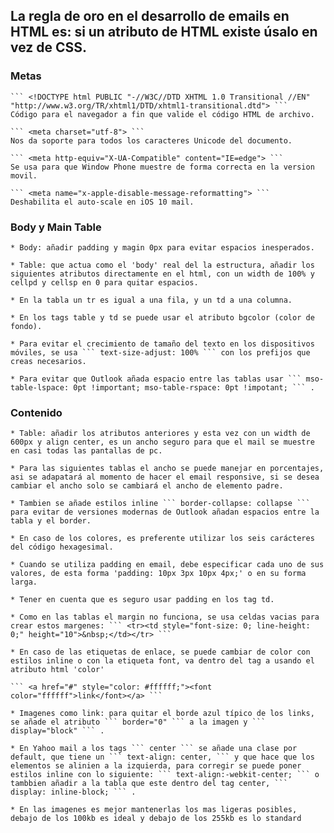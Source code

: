 ## La regla de oro en el desarrollo de emails en HTML es: si un atributo de HTML existe úsalo en vez de CSS.

### Metas 

	``` <!DOCTYPE html PUBLIC "-//W3C//DTD XHTML 1.0 Transitional //EN" "http://www.w3.org/TR/xhtml1/DTD/xhtml1-transitional.dtd"> ```
	Código para el navegador a fin que valide el código HTML de archivo.	

	``` <meta charset="utf-8"> ```
	Nos da soporte para todos los caracteres Unicode del documento.

	``` <meta http-equiv="X-UA-Compatible" content="IE=edge"> ```
	Se usa para que Window Phone muestre de forma correcta en la version movil. 

	``` <meta name="x-apple-disable-message-reformatting"> ``` 
	Deshabilita el auto-scale en iOS 10 mail. 

### Body y Main Table

	* Body: añadir padding y magin 0px para evitar espacios inesperados.

	* Table: que actua como el 'body' real del la estructura, añadir los siguientes atributos directamente en el html, con un width de 100% y cellpd y cellsp en 0 para quitar espacios.

	* En la tabla un tr es igual a una fila, y un td a una columna.

	* En los tags table y td se puede usar el atributo bgcolor (color de fondo).

	* Para evitar el crecimiento de tamaño del texto en los dispositivos móviles, se usa ``` text-size-adjust: 100% ``` con los prefijos que creas necesarios.

	* Para evitar que Outlook añada espacio entre las tablas usar ``` mso-table-lspace: 0pt !important; mso-table-rspace: 0pt !impotant; ``` .


### Contenido

	* Table: añadir los atributos anteriores y esta vez con un width de 600px y align center, es un ancho seguro para que el mail se muestre en casi todas las pantallas de pc.

	* Para las siguientes tablas el ancho se puede manejar en porcentajes, asi se adapatará al momento de hacer el email responsive, si se desea cambiar el ancho solo se cambiará el ancho de elemento padre.

	* Tambien se añade estilos inline ``` border-collapse: collapse ``` para evitar de versiones modernas de Outlook añadan espacios entre la tabla y el border.

	* En caso de los colores, es preferente utilizar los seis carácteres del código hexagesimal.

	* Cuando se utiliza padding en email, debe especificar cada uno de sus valores, de esta forma 'padding: 10px 3px 10px 4px;' o en su forma larga.

	* Tener en cuenta que es seguro usar padding en los tag td. 

	* Como en las tablas el margin no funciona, se usa celdas vacias para crear estos margenes: ``` <tr><td style="font-size: 0; line-height: 0;" height="10">&nbsp;</td></tr> ```

	* En caso de las etiquetas de enlace, se puede cambiar de color con estilos inline o con la etiqueta font, va dentro del tag a usando el atributo html 'color' 

	``` <a href="#" style="color: #ffffff;"><font color="ffffff">link</font></a> ```

	* Imagenes como link: para quitar el borde azul típico de los links, se añade el atributo ``` border="0" ``` a la imagen y ``` display="block" ``` .

	* En Yahoo mail a los tags ``` center ``` se añade una clase por default, que tiene un ``` text-align: center, ``` y que hace que los elementos se alinien a la izquierda, para corregir se puede poner estilos inline con lo siguiente: ``` text-align:-webkit-center; ``` o  tambbien añadir a la tabla que este dentro del tag center, ``` display: inline-block; ``` .

	* En las imagenes es mejor mantenerlas los mas ligeras posibles, debajo de los 100kb es ideal y debajo de los 255kb es lo standard
